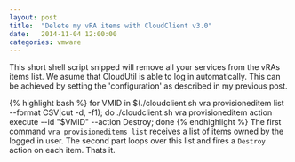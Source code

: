 ```yaml
---
layout: post
title:  "Delete my vRA items with CloudClient v3.0"
date:   2014-11-04 12:00:00
categories: vmware
---
```

This short shell script snipped will remove all your services from the vRAs items list.
We asume that CloudUtil is able to log in automatically. This can be achieved by setting the 'configuration' as described in my previous post.


{% highlight bash %}
for VMID in $(./cloudclient.sh vra provisioneditem list --format CSV|cut -d, -f1);
do
  ./cloudclient.sh vra provisioneditem action execute --id "$VMID" --action Destroy;
done
{% endhighlight %}
The first command `vra provisioneditems list` receives a list of items owned by the logged in user.
The second part loops over this list and fires a `Destroy` action on each item.
Thats it.


[cloudclient-dl]: http://developercenter.vmware.com/web/dp/tool/cloudclient/3.0.0
[cloudclient-blog]: http://blogs.vmware.com/consulting/tag/cloudclient

